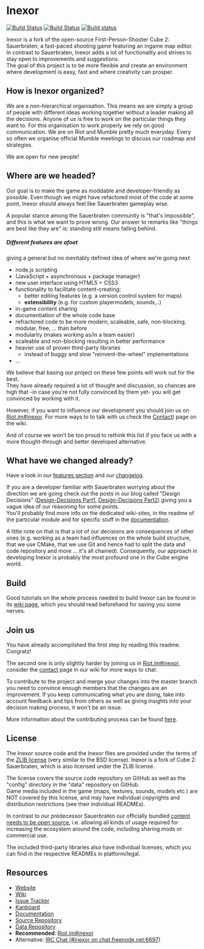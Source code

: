 # Inexor

[![Build Status](https://ci.inexor.org/job/inexor/job/code/job/master/badge/icon)](https://ci.inexor.org/job/inexor/job/code/job/master/) [![Build Status](https://travis-ci.org/inexorgame/inexor-core.svg?branch=master)](https://travis-ci.org/inexorgame/inexor-core) [![Build status](https://ci.appveyor.com/api/projects/status/h9kwt5lk54epjv8t/branch/master?svg=true)](https://ci.appveyor.com/project/inexor-game/code)

Inexor is a fork of the open-source First-Person-Shooter Cube 2: Sauerbraten, a fast-paced shooting game featuring an ingame map editor.  
In contrast to Sauerbraten, Inexor adds a lot of functionality and strives to stay open to improvements and suggestions.  
The goal of this project is to be more flexible and create an environment where development is easy, fast and where creativity can prosper.


## How is Inexor organized?

We are a non-hierarchical organisation. This means we are simply a group of people with different ideas working together without a leader making all the decisions. Anyone of us is free to work on the particular things they want to.
For this organisation to work properly we rely on good communication. We are on Riot and Mumble pretty much everyday. Every so often we organise official Mumble meetings to discuss our roadmap and strategies.

We are open for new people!


## Where are we headed?

Our goal is to make the game as moddable and developer-friendly as possible.
Even though we might have refactored most of the code at some point, Inexor should always feel like Sauerbraten gameplay wise.

A popular stance among the Sauerbraten community is "that's impossible", and this is what we want to prove wrong. Our answer to remarks like "things are best like they are" is: standing still means falling behind.


##### Different features are afoot
giving a general but no inevitably defined idea of where we're going next

* node.js scripting
 * (JavaScript + asynchronous + package manager)
* new user interface using HTML5 + CSS3
* functionality to facilitate content-creating:
  * better editing features (e.g. a version control system for maps)
  * **extensibility** (e.g. for custom playermodels, sounds,..)
* in-game content sharing
* documentiation of the whole code base
* refractored code to be more modern, scaleable, safe, non-blocking, modular, free, ... than before
 * modularity (makes working as/in a team easier)
 * scaleable and non-blocking resulting in better performance
 * heavier use of proven third-party libraries
   * instead of buggy and slow "reinvent-the-wheel" implementations
* ...

We believe that basing our project on these few points will work out for the best.  
They have already required a lot of thought and discussion, so chances are high that -in case you're not fully convinced by them yet- you will get convinced by working with it.

However, if you want to influence our development you should join us on [Riot.im#inexor](https://riot.im/app/#/room/#inexor:matrix.org). For more ways to to talk with us check the [Contact](https://github.com/inexorgame/inexor-core/wiki/Contact)) page on the wiki.  

And of course we won't be too proud to rethink this list if you face us with a more thought-through and better developed alternative.


## What have we changed already?

Have a look in our [features section](https://github.com/inexorgame/inexor-core/wiki#features) and our
[changelog](https://github.com/inexorgame/inexor-core/blob/master/changelog.md).


If you are a developer familiar with Sauerbraten worrying about the direction we are going check out the posts in our blog called
"Design Decisions" ([Design-Decisions Part1](https://inexor.org/blog/2015/04-26-alpha1-design-decisions), [Design-Decisions Part2](https://pad.inexor.org/p/Alpha3_Design_Decisions)) giving you a vague idea of our reasoning for some points.  
You'll probably find more info on the dedicated wiki-sites, in the readme of the particular module and for specific stuff in the [documentation](https://docs.inexor.org).


A little note on that is that a lot of our decisions are consequences of other ones (e.g. working as a team had influences on the whole build structure, that we use CMake, that we use Git and hence had to split the data and code repository and more ...  it's all chained).
Consequently, our approach in developing Inexor is probably the most profound one in the Cube engine world.


## Build

Good tutorials on the whole process needed to build Inexor can be found in its [wiki page](https://github.com/inexorgame/inexor-core/wiki/Build), which you should read beforehand for saving you some nerves.


## Join us

You have already accomplished the first step by reading this readme. Congratz!

The second one is only slightly harder by joining us in [Riot.im#inexor](https://riot.im/app/#/room/#inexor:matrix.org), consider the [contact](https://github.com/inexorgame/inexor-core/wiki/Contact) page in our wiki for more ways to chat.

To contribute to the project and merge your changes into the master branch you need to convince enough members that the changes are an improvement.
If you keep communicating what you are doing, take into account feedback and tips from others as well as giving insights into your decision making process, it won't be an issue.

More information about the contributing process can be found [here](https://github.com/inexorgame/inexor-core/wiki/How-To-Contribute-Code).


## License

The Inexor source code and the Inexor files are provided under the terms of the [ZLIB license](license.md) (very similar to the BSD license).
Inexor is a fork of Cube 2: Sauerbraten, which is also licensed under the ZLIB license.

The license covers the source code repository on GitHub as well as the "config" directory in the "data" repository on GitHub.  
Game media included in the game (maps, textures, sounds, models etc.) are NOT covered by this license, and may have individual copyrights and distribution restrictions (see their individual READMEs).  

In contrast to our predecessor Sauerbraten our officially bundled [content needs to be open source](https://github.com/inexorgame/inexor-core/wiki/License-Policy), i.e. allowing all kinds of usage required for increasing the ecosystem around the code, including sharing mods or commercial use.

The included third-party libraries also have individual licenses, which you can find in the respective READMEs in platform/legal.


## Resources

* [Website](https://inexor.org)
* [Wiki](https://github.com/inexorgame/inexor-core/wiki)
* [Issue Tracker](https://github.com/inexorgame/inexor-core/issues)
* [Kanboard](https://waffle.io/inexor-game/code)
* [Documentation](https://docs.inexor.org)
* [Source Repository](https://github.com/inexorgame/inexor-core)
* [Data Repository](https://github.com/inexorgame/data)
* **Recommended**: [Riot.im#inexor](https://riot.im/app/#/room/#inexor:matrix.org)
* Alternative: [IRC Chat (#inexor on chat.freenode.net:6697)](irc://chat.freenode.net:6697/#inexor)
